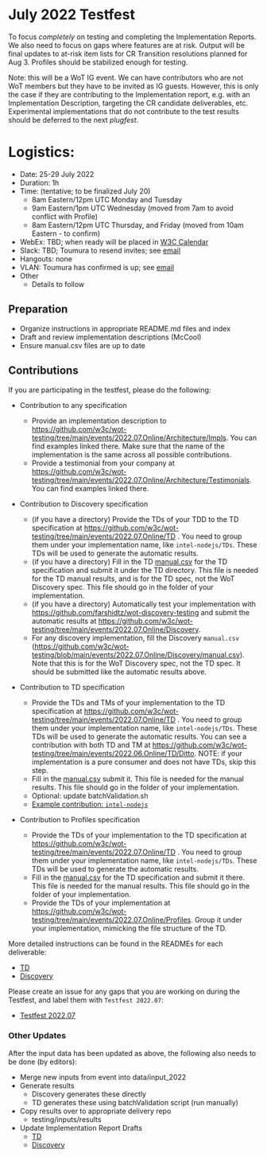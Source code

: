 # July 2022 Testfest
To focus *completely* on testing and completing the Implementation Reports.
We also need to focus on gaps where features are at risk.
Output will be final updates to at-risk item lists for CR Transition resolutions planned for Aug 3.
Profiles should be stabilized enough for testing.

Note: this will be a WoT IG event.  We can have contributors who are not WoT members but they have to be
invited as IG guests.  However, this is only the case if they are contributing to the Implementation report,
e.g. with an Implementation Description, targeting the CR candidate deliverables, etc.  Experimental
implementations that do not contribute to the test results should be deferred to the next *plugfest*.

# Logistics:
* Date: 25-29 July 2022
* Duration: 1h
* Time: (tentative; to be finalized July 20)
   - 8am Eastern/12pm UTC Monday and Tuesday
   - 9am Eastern/1pm UTC Wednesday (moved from 7am to avoid conflict with Profile)
   - 8am Eastern/12pm UTC Thursday, and Friday (moved from 10am Eastern - to confirm)
* WebEx: TBD; when ready will be placed in [W3C Calendar](https://www.w3.org/groups/wg/wot/calendar)
* Slack: TBD; Toumura to resend invites; see [email](https://lists.w3.org/Archives/Member/member-wot-ig/2022May/0009.html)
* Hangouts: none
* VLAN: Toumura has confirmed is up; see [email](https://lists.w3.org/Archives/Member/member-wot-ig/2022May/0009.html)
* Other
   - Details to follow

## Preparation
- Organize instructions in appropriate README.md files and index 
- Draft and review implementation descriptions (McCool)
- Ensure manual.csv files are up to date 

## Contributions

If you are participating in the testfest, please do the following:
- Contribution to any specification
  - Provide an implementation description to https://github.com/w3c/wot-testing/tree/main/events/2022.07.Online/Architecture/Impls. You can find examples linked there. Make sure that the name of the implementation is the same across all possible contributions.
  - Provide a testimonial from your company at https://github.com/w3c/wot-testing/tree/main/events/2022.07.Online/Architecture/Testimonials. You can find examples linked there.

- Contribution to Discovery specification
  - (if you have a directory) Provide the TDs of your TDD to the TD specification at https://github.com/w3c/wot-testing/tree/main/events/2022.07.Online/TD . You need to group them under your implementation name, like `intel-nodejs/TDs`. These TDs will be used to generate the automatic results.
  - (if you have a directory) Fill in the TD [manual.csv](https://github.com/w3c/wot-testing/blob/main/events/2022.07.Online/TD/manual.csv) for the TD specification and submit it under the TD directory. This file is needed for the TD manual results, and is for the TD spec, not the WoT Discovery spec. This file should go in the folder of your implementation.
  - (if you have a directory) Automatically test your implementation with https://github.com/farshidtz/wot-discovery-testing and submit the automatic results at https://github.com/w3c/wot-testing/tree/main/events/2022.07.Online/Discovery. 
  - For any discovery implementation, fill the Discovery `manual.csv` (https://github.com/w3c/wot-testing/blob/main/events/2022.07.Online/Discovery/manual.csv). Note that this is for the WoT Discovery spec, not the TD spec.  It should be submitted like the automatic results above.

- Contribution to TD specification
  - Provide the TDs and TMs of your implementation to the TD specification at https://github.com/w3c/wot-testing/tree/main/events/2022.07.Online/TD . You need to group them under your implementation name, like `intel-nodejs/TDs`. These TDs will be used to generate the automatic results. You can see a contribution with both TD and TM at https://github.com/w3c/wot-testing/tree/main/events/2022.06.Online/TD/Ditto.  NOTE: if your implementation is a pure consumer and does not have TDs, skip this step.
  - Fill in the [manual.csv](https://github.com/w3c/wot-testing/blob/main/events/2022.07.Online/TD/manual.csv) submit it. This file is needed for the manual results. This file should go in the folder of your implementation.
  - Optional: update batchValidation.sh
  - [Example contribution: `intel-nodejs`](https://github.com/w3c/wot-testing/pull/312)

- Contribution to Profiles specification
  - Provide the TDs of your implementation to the TD specification at https://github.com/w3c/wot-testing/tree/main/events/2022.07.Online/TD . You need to group them under your implementation name, like `intel-nodejs/TDs`. These TDs will be used to generate the automatic results.
  - Fill in the [manual.csv](https://github.com/w3c/wot-testing/blob/main/events/2022.07.Online/TD/manual.csv) for the TD specification and submit it there. This file is needed for the manual results. This file should go in the folder of your implementation.
  - Provide the TDs of your implementation at https://github.com/w3c/wot-testing/tree/main/events/2022.07.Online/Profiles. Group it under your implementation, mimicking the file structure of the TD.

More detailed instructions can be found in the READMEs for each deliverable:
- [TD](TD/README.md)
- [Discovery](Discovery/README.md)

Please create an issue for any gaps that you are working on during the Testfest, and label them with `Testfest 2022.07`:
- [Testfest 2022.07](https://github.com/w3c/wot-testing/labels/Testfest%202022.07)

### Other Updates 
After the input data has been updated as above, the following also needs to be done (by editors):

- Merge new inputs from event into data/input_2022
- Generate results
    - Discovery generates these directly
    - TD generates these using batchValidation script (run manually)
- Copy results over to appropriate delivery repo
    - testing/inputs/results
- Update Implementation Report Drafts
    - [TD](https://github.com/w3c/wot-thing-description/pull/1522)
    - [Discovery](https://github.com/w3c/wot-discovery/pull/331)




